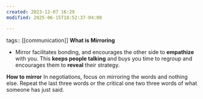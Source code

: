 ```yaml
---
created: 2023-12-07 16:29
modified: 2025-06-15T18:52:37-04:00

---
```

tags:: [[communication]]
**What is Mirroring**
 - Mirror facilitates bonding, and encourages the other side to **empathize** with you. This **keeps people talking** and buys you time to regroup and encourages them to **reveal** their strategy.

**How to mirror**
In negotiations, focus on mirroring the words and nothing else. Repeat the last three words or the critical one two three words of what someone has just said.
